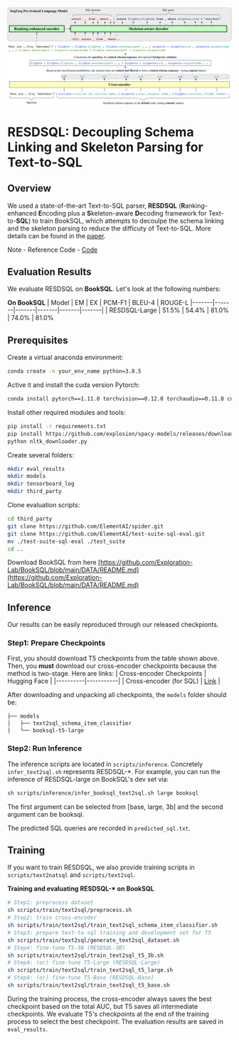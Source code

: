 <p align="left">
    <br>
    <img src="resdsql.png" width="700"/>
    <br>
<p>

# RESDSQL: Decoupling Schema Linking and Skeleton Parsing for Text-to-SQL


## Overview
We used a state-of-the-art Text-to-SQL parser, **RESDSQL** (**R**anking-enhanced **E**ncoding plus a **S**keleton-aware **D**ecoding framework for Text-to-**SQL**) to train BookSQL, which attempts to decoulpe the schema linking and the skeleton parsing to reduce the difficuty of Text-to-SQL. More details can be found in the [paper](https://arxiv.org/abs/2302.05965).

Note - Reference Code - [Code](https://github.com/RUCKBReasoning/RESDSQL)

## Evaluation Results
We evaluate RESDSQL on **BookSQL**. Let's look at the following numbers:


**On BookSQL**
| Model | EM | EX | PCM-F1 | BLEU-4 | ROUGE-L 
|-------|-------|-------|-------|-------|-------|
| RESDSQL-Large | 51.5% | 54.4% | 81.0% | 74.0% | 81.0%

## Prerequisites
Create a virtual anaconda environment:
```sh
conda create -n your_env_name python=3.8.5
```
Active it and install the cuda version Pytorch:
```sh
conda install pytorch==1.11.0 torchvision==0.12.0 torchaudio==0.11.0 cudatoolkit=11.3 -c pytorch
```
Install other required modules and tools:
```sh
pip install -r requirements.txt
pip install https://github.com/explosion/spacy-models/releases/download/en_core_web_sm-2.2.0/en_core_web_sm-2.2.0.tar.gz
python nltk_downloader.py
```
Create several folders:
```sh
mkdir eval_results
mkdir models
mkdir tensorboard_log
mkdir third_party
```
Clone evaluation scripts:
```sh
cd third_party
git clone https://github.com/ElementAI/spider.git
git clone https://github.com/ElementAI/test-suite-sql-eval.git
mv ./test-suite-sql-eval ./test_suite
cd ..
```

Download BookSQL from here [https://github.com/Exploration-Lab/BookSQL/blob/main/DATA/README.md](https://github.com/Exploration-Lab/BookSQL/blob/main/DATA/README.md)

## Inference
Our results can be easily reproduced through our released checkpionts.

### Step1: Prepare Checkpoints
First, you should download T5 checkpoints from the table shown above. Then, you **must** download our cross-encoder checkpoints because the method is two-stage. Here are links: 
| Cross-encoder Checkpoints | Hugging Face |
|----------|-----------|
| Cross-encoder (for SQL) | [Link](https://github.com/Exploration-Lab/BookSQL/blob/main/DATA/README.md) |

After downloading and unpacking all checkpoints, the `models` folder should be:
```
├── models
│   ├── text2sql_schema_item_classifier
│   └── booksql-t5-large
```

### Step2: Run Inference
The inference scripts are located in `scripts/inference`. Concretely `infer_text2sql.sh` represents RESDSQL-\*. For example, you can run the inference of RESDSQL-large on BookSQL's dev set via:
```sh
sh scripts/inference/infer_booksql_text2sql.sh large booksql
```
The first argument can be selected from [base, large, 3b] and the second argument can be booksql.

The predicted SQL queries are recorded in `predicted_sql.txt`.

## Training
If you want to train RESDSQL, we also provide training scripts in `scripts/text2natsql` and `scripts/text2sql`.

**Training and evaluating RESDSQL-\* on BookSQL**
```sh
# Step1: preprocess dataset
sh scripts/train/text2sql/preprocess.sh
# Step2: train cross-encoder
sh scripts/train/text2sql/train_text2sql_schema_item_classifier.sh
# Step3: prepare text-to-sql training and development set for T5
sh scripts/train/text2sql/generate_text2sql_dataset.sh
# Step4: fine-tune T5-3B (RESDSQL-3B)
sh scripts/train/text2sql/train_text2sql_t5_3b.sh
# Step4: (or) fine-tune T5-Large (RESDSQL-Large)
sh scripts/train/text2sql/train_text2sql_t5_large.sh
# Step4: (or) fine-tune T5-Base (RESDSQL-Base)
sh scripts/train/text2sql/train_text2sql_t5_base.sh
```

During the training process, the cross-encoder always saves the best checkpoint based on the total AUC, but T5 saves all intermediate checkpoints. We evaluate T5's checkpoints at the end of the training process to select the best checkpoint. The evaluation results are saved in `eval_results`.
